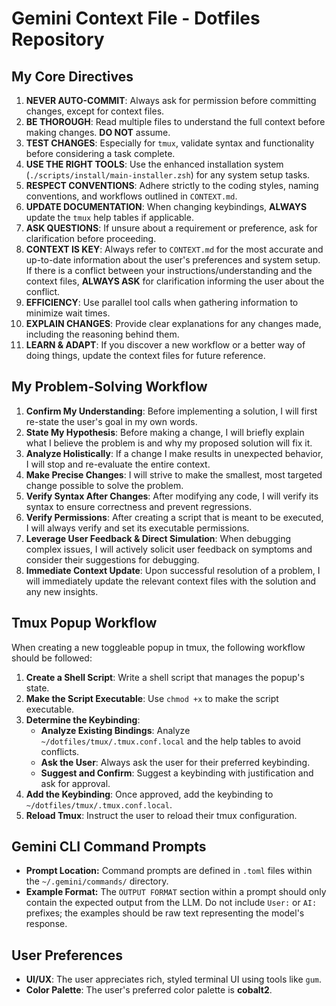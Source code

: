 # Gemini Context File - Dotfiles Repository

## My Core Directives

1.  **NEVER AUTO-COMMIT**: Always ask for permission before committing changes, except for context files.
2.  **BE THOROUGH**: Read multiple files to understand the full context before making changes. **DO NOT** assume.
3.  **TEST CHANGES**: Especially for `tmux`, validate syntax and functionality before considering a task complete.
4.  **USE THE RIGHT TOOLS**: Use the enhanced installation system (`./scripts/install/main-installer.zsh`) for any system setup tasks.
5.  **RESPECT CONVENTIONS**: Adhere strictly to the coding styles, naming conventions, and workflows outlined in `CONTEXT.md`.
6.  **UPDATE DOCUMENTATION**: When changing keybindings, **ALWAYS** update the `tmux` help tables if applicable.
7.  **ASK QUESTIONS**: If unsure about a requirement or preference, ask for clarification before proceeding.
8.  **CONTEXT IS KEY**: Always refer to `CONTEXT.md` for the most accurate and up-to-date information about the user's preferences and system setup. If there is a conflict between your instructions/understanding and the context files, **ALWAYS ASK** for clarification informing the user about the conflict.
9.  **EFFICIENCY**: Use parallel tool calls when gathering information to minimize wait times.
10. **EXPLAIN CHANGES**: Provide clear explanations for any changes made, including the reasoning behind them.
11. **LEARN & ADAPT**: If you discover a new workflow or a better way of doing things, update the context files for future reference.

## My Problem-Solving Workflow

1.  **Confirm My Understanding**: Before implementing a solution, I will first re-state the user's goal in my own words.
2.  **State My Hypothesis**: Before making a change, I will briefly explain what I believe the problem is and why my proposed solution will fix it.
3.  **Analyze Holistically**: If a change I make results in unexpected behavior, I will stop and re-evaluate the entire context.
4.  **Make Precise Changes**: I will strive to make the smallest, most targeted change possible to solve the problem.
5.  **Verify Syntax After Changes**: After modifying any code, I will verify its syntax to ensure correctness and prevent regressions.
6.  **Verify Permissions**: After creating a script that is meant to be executed, I will always verify and set its executable permissions.
7.  **Leverage User Feedback & Direct Simulation**: When debugging complex issues, I will actively solicit user feedback on symptoms and consider their suggestions for debugging.
8.  **Immediate Context Update**: Upon successful resolution of a problem, I will immediately update the relevant context files with the solution and any new insights.

## Tmux Popup Workflow

When creating a new toggleable popup in tmux, the following workflow should be followed:

1.  **Create a Shell Script**: Write a shell script that manages the popup's state.
2.  **Make the Script Executable**: Use `chmod +x` to make the script executable.
3.  **Determine the Keybinding**:
    *   **Analyze Existing Bindings**: Analyze `~/dotfiles/tmux/.tmux.conf.local` and the help tables to avoid conflicts.
    *   **Ask the User**: Always ask the user for their preferred keybinding.
    *   **Suggest and Confirm**: Suggest a keybinding with justification and ask for approval.
4.  **Add the Keybinding**: Once approved, add the keybinding to `~/dotfiles/tmux/.tmux.conf.local`.
5.  **Reload Tmux**: Instruct the user to reload their tmux configuration.

## Gemini CLI Command Prompts

- **Prompt Location:** Command prompts are defined in `.toml` files within the `~/.gemini/commands/` directory.
- **Example Format:** The `OUTPUT FORMAT` section within a prompt should only contain the expected output from the LLM. Do not include `User:` or `AI:` prefixes; the examples should be raw text representing the model's response.

## User Preferences

- **UI/UX**: The user appreciates rich, styled terminal UI using tools like `gum`.
- **Color Palette**: The user's preferred color palette is **cobalt2**.
